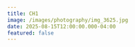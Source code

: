 ```yaml
---
title: CH1
image: /images/photography/img_3625.jpg
date: 2025-08-15T12:00:00.000-04:00
featured: false
---
```

